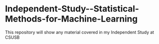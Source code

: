 # Independent-Study--Statistical-Methods-for-Machine-Learning
This repository will show any material covered in my Independent Study at CSUSB 
